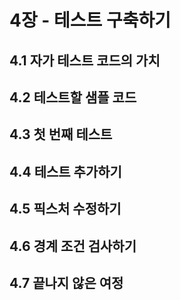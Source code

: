 # 4장 - 테스트 구축하기
## 4.1 자가 테스트 코드의 가치
## 4.2 테스트할 샘플 코드
## 4.3 첫 번째 테스트
## 4.4 테스트 추가하기
## 4.5 픽스처 수정하기
## 4.6 경계 조건 검사하기
## 4.7 끝나지 않은 여정
